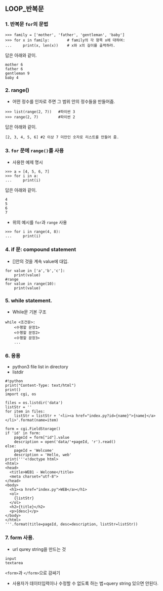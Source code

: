 ## LOOP_반복문 <br>
### 1. 반복문 `for`의 문법 <br>
```
>>> family = ['mother', 'father', 'gentleman', 'baby']
>>> for x in family:        # family의 각 항목 x에 대하여:
...     print(x, len(x))    # x와 x의 길이를 출력하라.
```
답은 아래와 같이. <br>
```
mother 6
father 6
gentleman 9
baby 4
```
### 2. range() <br>
+ 어떤 정수를 인자로 주면 그 범위 안의 정수들을 만들어줌. <br>
```
>>> list(range(2, 7))   #파이썬 3 
>>> range(2, 7)         #파이썬 2
```
답은 아래와 같이. <br>
```
[2, 3, 4, 5, 6] #2 이상 7 미만인 숫자로 리스트를 만들어 줌.
```

### 3. `for` 문에 `range()`를 사용 <br>
+ 사용한 예제 명시 <br>
```
>>> a = [4, 5, 6, 7]
>>> for i in a:
...     print(i)
``` 
답은 아래와 같이. <br>
```
4
5
6
7
```
+ 위의 예시를 `for`과 `range` 사용 <br>
```
>>> for i in range(4, 8):
...     print(i)
```

### 4. if 문: compound statement <br>
+ []안의 것을 계속 value에 대입. <br>
```
for value in ['a','b','c']:
    print(value)
#range
for value in range(10):
    print(value)
```

### 5. while statement. <br> 
+ While문 기본 구조 <br>
```
while <조건문>:
    <수행할 문장1>
    <수행할 문장2>
    <수행할 문장3>
    ...
```

### 6. 응용 <br>
+ python3 file list in directory <br>
+ listdir <br>

```
#!python
print("Content-Type: text/html")
print()
import cgi, os

files = os.listdir('data')
listStr = ''
for item in files:
    listStr = listStr + '<li><a href="index.py?id={name}">{name}</a></li>'.format(name=item)

form = cgi.FieldStorage()
if 'id' in form:
    pageId = form["id"].value
    description = open('data/'+pageId, 'r').read()
else:
    pageId = 'Welcome'
    description = 'Hello, web'
print('''<!doctype html>
<html>
<head>
  <title>WEB1 - Welcome</title>
  <meta charset="utf-8">
</head>
<body>
  <h1><a href="index.py">WEB</a></h1>
  <ol>
    {listStr}
  </ol>
  <h2>{title}</h2>
  <p>{desc}</p>
</body>
</html>
'''.format(title=pageId, desc=description, listStr=listStr))
```

### 7. form 사용.<br>
+ url qurey string을 만드는 것<br>
```
input
textarea
```
`<form>`과 `</form>`으로 감싸기<br>
+ 사용자가 데이터입력이나 수정할 수 없도록 하는 법=query string 있으면 안된다.<br>
